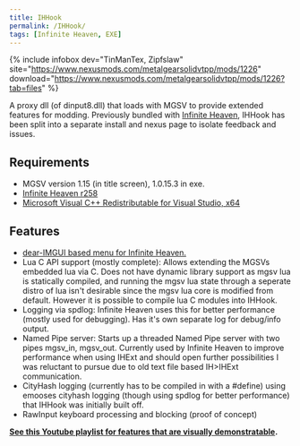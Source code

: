 ```yaml
---
title: IHHook
permalink: /IHHook/
tags: [Infinite Heaven, EXE]
---
```


{% include infobox dev="TinManTex, Zipfslaw" site="https://www.nexusmods.com/metalgearsolidvtpp/mods/1226" download="https://www.nexusmods.com/metalgearsolidvtpp/mods/1226?tab=files" %}

A proxy dll (of dinput8.dll) that loads with MGSV to provide extended
features for modding. Previously bundled with [Infinite
Heaven](/Infinite_Heaven "wikilink"), IHHook has been split into a
separate install and nexus page to isolate feedback and issues.

## Requirements

  - MGSV version 1.15 (in title screen), 1.0.15.3 in exe.
  - [Infinite Heaven r258](/Infinite_Heaven "wikilink")
  - [Microsoft Visual C++ Redistributable for Visual Studio,
    x64](https://aka.ms/vs/17/release/VC_redist.x64.exe)

## Features

  - [dear-IMGUI based menu for Infinite
    Heaven.](https://youtu.be/ERL7okZVcW4)
  - Lua C API support (mostly complete): Allows extending the MGSVs
    embedded lua via C. Does not have dynamic library support as mgsv
    lua is statically compiled, and running the mgsv lua state through a
    seperate distro of lua isn't desirable since the mgsv lua core is
    modified from default. However it is possible to compile lua C
    modules into IHHook.
  - Logging via spdlog: Infinite Heaven uses this for better performance
    (mostly used for debugging). Has it's own separate log for
    debug/info output.
  - Named Pipe server: Starts up a threaded Named Pipe server with two
    pipes mgsv_in, mgsv_out. Currently used by Infinite Heaven to
    improve performance when using IHExt and should open further
    possibilities I was reluctant to pursue due to old text file based
    IH\>IHExt communication.
  - CityHash logging (currently has to be compiled in with a \#define)
    using emooses cityhash logging (though using spdlog for better
    performance) that IHHook was initially built off.
  - RawInput keyboard processing and blocking (proof of concept)

**[See this Youtube playlist for features that are visually
demonstratable](https://www.youtube.com/playlist?list=PLSKlVTXYh6F9XCIpHUGTSkd9gDzoU6N1s).**
